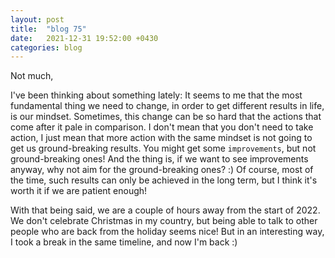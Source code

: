 ```yaml
---
layout: post
title:  "blog 75"
date:   2021-12-31 19:52:00 +0430
categories: blog
---
```


Not much,

I've been thinking about something lately: It seems to me that the most fundamental thing we need to change, in order to get different results in life, is our mindset. Sometimes, this change can be so hard that the actions that come after it pale in comparison. I don't mean that you don't need to take action, I just mean that more action with the same mindset is not going to get us ground-breaking results. You might get some `improvements`, but not ground-breaking ones! And the thing is, if we want to see improvements anyway, why not aim for the ground-breaking ones? :) Of course, most of the time, such results can only be achieved in the long term, but I think it's worth it if we are patient enough!

With that being said, we are a couple of hours away from the start of 2022. We don't celebrate Christmas in my country, but being able to talk to other people who are back from the holiday seems nice! But in an interesting way, I took a break in the same timeline, and now I'm back :)



